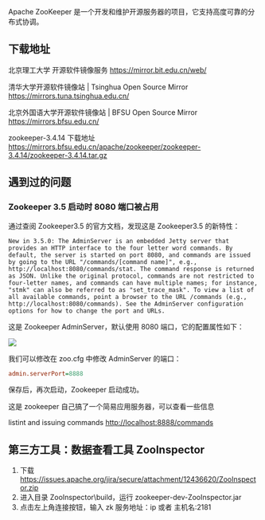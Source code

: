 Apache ZooKeeper 是一个开发和维护开源服务器的项目，它支持高度可靠的分布式协调。

## 下载地址

北京理工大学 开源软件镜像服务
<https://mirror.bit.edu.cn/web/>

清华大学开源软件镜像站 | Tsinghua Open Source Mirror
<https://mirrors.tuna.tsinghua.edu.cn/>

北京外国语大学开源软件镜像站 | BFSU Open Source Mirror
<https://mirrors.bfsu.edu.cn/>

zookeeper-3.4.14 下载地址
<https://mirrors.bfsu.edu.cn/apache/zookeeper/zookeeper-3.4.14/zookeeper-3.4.14.tar.gz>

## 遇到过的问题

### Zookeeper 3.5 启动时 8080 端口被占用

通过查阅 Zookeeper3.5 的官方文档，发现这是 Zookeeper3.5 的新特性：

```text
New in 3.5.0: The AdminServer is an embedded Jetty server that provides an HTTP interface to the four letter word commands. By default, the server is started on port 8080, and commands are issued by going to the URL "/commands/[command name]", e.g., http://localhost:8080/commands/stat. The command response is returned as JSON. Unlike the original protocol, commands are not restricted to four-letter names, and commands can have multiple names; for instance, "stmk" can also be referred to as "set_trace_mask". To view a list of all available commands, point a browser to the URL /commands (e.g., http://localhost:8080/commands). See the AdminServer configuration options for how to change the port and URLs.
```

这是 Zookeeper AdminServer，默认使用 8080 端口，它的配置属性如下：

![](https://upload-images.jianshu.io/upload_images/1662509-276bc0d510e3cb6f.png?imageMogr2/auto-orient/strip%7CimageView2/2/w/1240)

我们可以修改在 zoo.cfg 中修改 AdminServer 的端口：

```cfg
admin.serverPort=8888
```

保存后，再次启动，Zookeeper 启动成功。

这是 zookeeper 自己搞了一个简易应用服务器，可以查看一些信息

listint and issuing commands
<http://localhost:8888/commands>

## 第三方工具：数据查看工具 ZooInspector

1. 下载 <https://issues.apache.org/jira/secure/attachment/12436620/ZooInspector.zip>
2. 进入目录 ZooInspector\build，运行 zookeeper-dev-ZooInspector.jar
3. 点击左上角连接按钮，输入 zk 服务地址：ip 或者 主机名:2181
